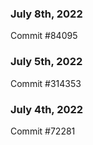 ### July 8th, 2022

Commit #84095

### July 5th, 2022

Commit #314353


### July 4th, 2022

Commit #72281
